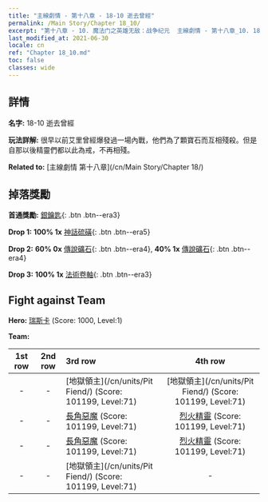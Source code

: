```yaml
---
title: "主線劇情 - 第十八章 - 18-10 逝去曾經"
permalink: /Main Story/Chapter 18_10/
excerpt: "第十八章 - 10. 魔法门之英雄无敌：战争纪元  主線劇情 - 第十八章_10. 18-10 逝去曾經"
last_modified_at: 2021-06-30
locale: cn
ref: "Chapter 18_10.md"
toc: false
classes: wide
---
```


## 詳情

 **名字:** 18-10 逝去曾經

 **玩法詳解:** 很早以前艾里曾經爆發過一場內戰，他們為了顆寶石而互相殘殺。但是自那以後精靈們都以此為戒，不再相殘。

 **Related to:** [主線劇情 第十八章](/cn/Main Story/Chapter 18/)

## 掉落獎勵

 **首通獎勵:** [銀鑰匙](/cn/Items/con_693/){: .btn .btn--era3}

 **Drop 1:** **100% 1x** [神話硫磺](/cn/Items/mat_64/){: .btn .btn--era5}

 **Drop 2:** **60% 0x** [傳說礦石](/cn/Items/mat_54/){: .btn .btn--era4}, **40% 1x** [傳說礦石](/cn/Items/mat_54/){: .btn .btn--era4}

 **Drop 3:** **100% 1x** [法術卷軸](/cn/Items/con_694/){: .btn .btn--era3}


## Fight against Team
 **Hero:** [瑞斯卡](/cn/heroes/Rashka/) (Score: 1000, Level:1)

 **Team:**


  | 1st row | 2nd row | 3rd row | 4th row |
  |:----:|:----:|:----|:----:|
  | - | - | [地獄領主](/cn/units/Pit Fiend/) (Score: 101199, Level:71)  | [地獄領主](/cn/units/Pit Fiend/) (Score: 101199, Level:71)  |
  | - | - | [長角惡魔](/cn/units/Demon/) (Score: 101199, Level:71)  | [烈火精靈](/cn/units/Efreeti/) (Score: 101199, Level:71)  |
  | - | - | [長角惡魔](/cn/units/Demon/) (Score: 101199, Level:71)  | [烈火精靈](/cn/units/Efreeti/) (Score: 101199, Level:71)  |
  | - | - | [地獄領主](/cn/units/Pit Fiend/) (Score: 101199, Level:71)  | - |


